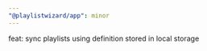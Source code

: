 ```yaml
---
"@playlistwizard/app": minor
---
```


feat: sync playlists using definition stored in local storage
